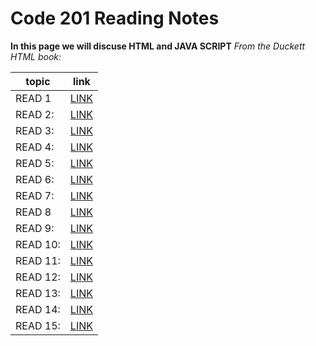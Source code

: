 # Code 201 Reading Notes

**In this page we will discuse HTML and  JAVA SCRIPT**
*From the Duckett HTML book:*

 topic | link  |
| ------------- | ------------- |
| READ 1 |  [LINK]()  |
| READ 2: | [LINK]()  |
| READ 3: | [LINK]()  |
| READ 4: | [LINK]()  |
| READ 5: |[ LINK]() |
| READ 6: |[LINK ]()  |
| READ 7: | [LINK]()  |
| READ 8 |  [LINK]()  |
| READ 9: | [LINK]()  |
| READ 10: | [LINK]()  |
| READ 11: | [LINK]()  |
| READ 12: |[ LINK]() |
| READ 13: |[ LINK ]()  |
| READ 14: |  [LINK]()  |
| READ 15: | [LINK]()  |





